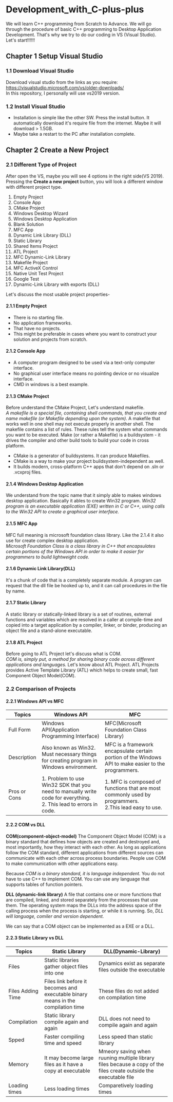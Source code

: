 <!--Start the project - Developement with C++ -->
<!--Copyright: Md. Manjurul Haque -->
<!--Position: Software Engineer -->
<!--Company: Frontier Semiconductor Bangladesh Ltd. -->
# Development_with_C-plus-plus
We will learn C++ programming from Scratch to Advance. We will go through the procedure of basic C++ programming to Desktop Application Development. That's why we try to do our coding in VS (Visual Studio).  
Let's start!!!!!!

<!--Setup Environment -->
## Chapter 1 Setup Visual Studio

<!--Visual Studio Download links -->
### 1.1 Download Visual Studio

Download visual studio from the links as you require:
https://visualstudio.microsoft.com/vs/older-downloads/  
In this repository, I personally will use vs2019 version. 

<!--Installation of Visual Studio -->
### 1.2 Install Visual Studio

- Installation is simple like the other SW. Press the install button. It automatically download it's require file from the internet. Maybe it will download > 1.5GB.  
- Maybe take a restart to the PC after installation complete.  

<!--Create new project -->
## Chapter 2 Create a New Project

<!--Description of different type of project -->
### 2.1 Different Type of Project

After open the VS, maybe you will see 4 options in the right side(VS 2019). Pressing the **Create a new project** button, you will look a different window with different project type.  
<!--Project Type -->
1. Empty Project
2. Console App
3. CMake Project
4. Windows Desktop Wizard
5. Windows Desktop Application
6. Blank Solution
7. MFC App
8. Dynamic Link Library (DLL)
9. Static Library
10. Shared Items Project
11. ATL Project
12. MFC Dynamic-Link Library
13. Makefile Project
14. MFC ActiveX Control
15. Native Unit Test Project
16. Google Test
17. Dynamic-Link Library with exports (DLL)  

Let's discuss the most usable project properties-   
<!--Some Project Description -->
<!--Empty Project -->
#### 2.1.1 Empty Project
- There is no starting file.
- No application frameworks.
- That have no projects.
- This might be preferable in cases where you want to construct your solution and projects from scratch.

<!--Console Application -->
#### 2.1.2 Console App
- A computer program designed to be used via a text-only computer interface.
- No graphical user interface means no pointing device or no visualize interface.
- CMD in windows is a best example.

<!--Make File create project -->
#### 2.1.3 CMake Project
Before understand the CMake Project, Let's understand makefile.  
*A makefile is a special file, containing shell commands, that you create and name makefile (or Makefile depending upon the system).* A makefile that works well in one shell may not execute properly in another shell. The makefile contains a list of rules. These rules tell the system what commands you want to be executed. Make (or rather a Makefile) is a buildsystem - it drives the compiler and other build tools to build your code in cross platform.  
- CMake is a generator of buildsystems. It can produce Makefiles.
- CMake is a way to make your project buildsystem-independent as well.
- It builds modern, cross-platform C++ apps that don't depend on  .sln or .vcxproj files.

<!--Windows Desktop Application -->
#### 2.1.4 Windows Desktop Application
We understand from the topic name that it simply able to makes windows desktop application. Basically it ables to create Win32 program. *Win32 program is an executable application (EXE) written in C or C++, using calls to the Win32 API to create a graphical user interface.*  

<!--Microsoft Foundation Class Library Application -->
#### 2.1.5 MFC App
MFC full meaning is microsoft foundation class library. Like the 2.1.4 it also use for create complex desktop application.  
*Microsoft Foundation Class is a class library in C++ that encapsulates certain portions of the Windows API in order to make it easier for programmers to build lightweight code.*

<!--Dynamic Link Library -->
#### 2.1.6 Dynamic Link Library(DLL)
It's a chunk of code that is a completely separate module. A program can request that the dll file be hooked up to, and it can call procedures in the file by name.

<!--Static Library -->
#### 2.1.7 Static Library
A static library or statically-linked library is a set of routines, external functions and variables which are resolved in a caller at compile-time and copied into a target application by a compiler, linker, or binder, producing an object file and a stand-alone executable.

<!--ATL Project -->
#### 2.1.8 ATL Project
Before going to ATL Project let's discuss what is COM.  
*COM is, simply put, a method for sharing binary code across different applications and languages.* Let's know about ATL Project.
ATL Projects provides Active Template Library (ATL) which helps to create small, fast Component Object Model(COM).

### 2.2 Comparison of Projects

#### 2.2.1 Windows API vs MFC

|Topics|Windows API|MFC|
|---|---|---|
|Full Form|Windows API(Application Programming Interface)|MFC(Microsoft Foundation Class Library)|
|Description|Also known as Win32. Must necessary things for creating program in Windows environment.|MFC is a framework encapsulate certain portion of the Windows API to make easier to the programmers.|
|Pros or Cons|1. Problem to use Win32 SDK that you need to manually write code for everything.</br>2. This lead to errors in code.|1. MFC is composed of functions that are most commonly used by programmers.</br>2.This lead easy to use.|  

#### 2.2.2 COM vs DLL
**COM(component-object-model)**
The Component Object Model (COM) is a binary standard that defines how objects are created and destroyed and, most importantly, how they interact with each other. As long as applications follow the COM standard, different applications from different sources can communicate with each other across process boundaries. People use COM to make communication with other applications easy.  

Because *COM is a binary standard, it is language independent.* You do not have to use C++ to implement COM. You can use any language that supports tables of function pointers.  

**DLL (dynamic-link library)**
A file that contains one or more functions that are compiled, linked, and stored separately from the processes that use them. The operating system maps the DLLs into the address space of the calling process when the process is starting, or while it is running. So, *DLL will language, comiler and version dependent.*  

We can say that a COM object can be implemented as a EXE or a DLL.

#### 2.2.3 Static Library vs DLL
|Topics|Static Library|DLL(Dynamic-Library)|
|---|---|---|
|Files|Static libraries gather object files into one|Dynamics exist as separate files outside the executable|
|Files Adding Time|Files link before it becomes and executable binary means in the compilation time|These files do not added on compilation time|
|Compilation|Static library compile again and again|DLL does not need to compile again and again|
|Spped|Faster compiling time and speed|Less speed than static library|
|Memory|It may become large files as it have a copy at executable|Mmeory saving when ruuning multiple library files because a copy of the files create outside the executable file|
|Loading times|Less loading times|Comparetively loading times|



